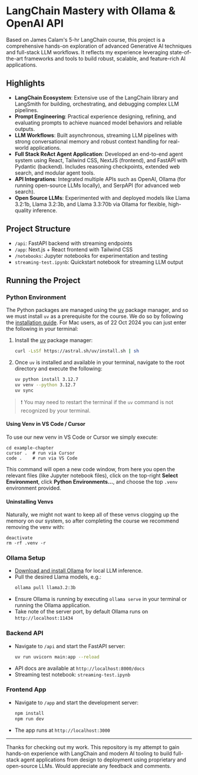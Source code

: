 # LangChain Mastery with Ollama & OpenAI API

Based on James Calam's 5-hr LangChain course, this project is a comprehensive hands-on exploration of advanced Generative AI techniques and full-stack LLM workflows. It reflects my experience leveraging state-of-the-art frameworks and tools to build robust, scalable, and feature-rich AI applications.

## Highlights

- **LangChain Ecosystem**: Extensive use of the LangChain library and LangSmith for building, orchestrating, and debugging complex LLM pipelines.
- **Prompt Engineering**: Practical experience designing, refining, and evaluating prompts to achieve nuanced model behaviors and reliable outputs.
- **LLM Workflows**: Built asynchronous, streaming LLM pipelines with strong conversational memory and robust context handling for real-world applications.
- **Full Stack ReAct Agent Application**: Developed an end-to-end agent system using React, Tailwind CSS, NextJS (frontend), and FastAPI with Pydantic (backend). Includes reasoning checkpoints, extended web search, and modular agent tools.
- **API Integrations**: Integrated multiple APIs such as OpenAI, Ollama (for running open-source LLMs locally), and SerpAPI (for advanced web search).
- **Open Source LLMs**: Experimented with and deployed models like Llama 3.2:1b, Llama 3.2:3b, and Llama 3.3:70b via Ollama for flexible, high-quality inference.

## Project Structure

- `/api`: FastAPI backend with streaming endpoints
- `/app`: Next.js + React frontend with Tailwind CSS
- `/notebooks`: Jupyter notebooks for experimentation and testing
- `streaming-test.ipynb`: Quickstart notebook for streaming LLM output

## Running the Project

### Python Environment

The Python packages are managed using the [uv](https://github.com/astral-sh/uv) package manager, and so we must install `uv` as a prerequisite for the course. We do so by following the [installation guide](https://docs.astral.sh/uv/#getting-started). For Mac users, as of 22 Oct 2024 you can just enter the following in your terminal:
1. Install the [uv](https://github.com/astral-sh/uv) package manager:
    ```sh
    curl -LsSf https://astral.sh/uv/install.sh | sh
    ```
2. Once `uv` is installed and available in your terminal, navigate to the root directory and execute the following:
    ```sh
    uv python install 3.12.7
    uv venv --python 3.12.7
    uv sync
    ```

> ❗️ You may need to restart the terminal if the `uv` command is not recognized by your terminal.

#### Using Venv in VS Code / Cursor

To use our new venv in VS Code or Cursor we simply execute:

```
cd example-chapter
cursor .  # run via Cursor
code .    # run via VS Code
```

This command will open a new code window, from here you open the relevant files (like Jupyter notebook files), click on the top-right **Select Environment**, click **Python Environments...**, and choose the top `.venv` environment provided.

#### Uninstalling Venvs

Naturally, we might not want to keep all of these venvs clogging up the memory on our system, so after completing the course we recommend removing the venv with:

```
deactivate
rm -rf .venv -r
```

### Ollama Setup

- [Download and install Ollama](https://ollama.com/) for local LLM inference.
- Pull the desired Llama models, e.g.:
    ```sh
    ollama pull llama3.2:3b
    ```
- Ensure Ollama is running by executing `ollama serve` in your terminal or running the Ollama application.
- Take note of the server port, by default Ollama runs on `http://localhost:11434`

### Backend API

- Navigate to `/api` and start the FastAPI server:
    ```sh
    uv run uvicorn main:app --reload
    ```
- API docs are available at `http://localhost:8000/docs`
- Streaming test notebook: `streaming-test.ipynb`

### Frontend App

- Navigate to `/app` and start the development server:
    ```sh
    npm install
    npm run dev
    ```
- The app runs at `http://localhost:3000`

---

Thanks for checking out my work. This repository is my attempt to gain hands-on experience with LangChain and modern AI tooling to build full-stack agent applications from design to deployment using proprietary and open-source LLMs. Would appreciate any feedback and comments.
